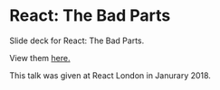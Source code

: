 # React: The Bad Parts

Slide deck for React: The Bad Parts. 

View them [here.](https://marcelcutts.github.io/react-the-bad-parts/#/)

This talk was given at React London in Janurary 2018.